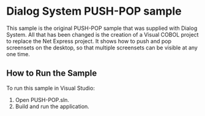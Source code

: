 # Dialog System PUSH-POP sample

This sample is the original PUSH-POP sample that was supplied with Dialog System.
All that has been changed is the creation of a Visual COBOL project to replace
the Net Express project. It shows how to push and pop screensets on the
desktop, so that multiple screensets can be visible at any one time.

## How to Run the Sample

To run this sample in Visual Studio:

1. Open PUSH-POP.sln.
2. Build and run the application.